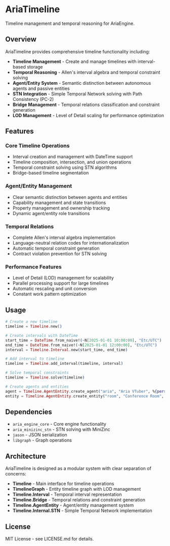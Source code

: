 # AriaTimeline

Timeline management and temporal reasoning for AriaEngine.

## Overview

AriaTimeline provides comprehensive timeline functionality including:

- **Timeline Management** - Create and manage timelines with interval-based storage
- **Temporal Reasoning** - Allen's interval algebra and temporal constraint solving
- **Agent/Entity System** - Semantic distinction between autonomous agents and passive entities
- **STN Integration** - Simple Temporal Network solving with Path Consistency (PC-2)
- **Bridge Management** - Temporal relations classification and constraint generation
- **LOD Management** - Level of Detail scaling for performance optimization

## Features

### Core Timeline Operations

- Interval creation and management with DateTime support
- Timeline composition, intersection, and union operations
- Temporal constraint solving using STN algorithms
- Bridge-based timeline segmentation

### Agent/Entity Management

- Clear semantic distinction between agents and entities
- Capability management and state transitions
- Property management and ownership tracking
- Dynamic agent/entity role transitions

### Temporal Relations

- Complete Allen's interval algebra implementation
- Language-neutral relation codes for internationalization
- Automatic temporal constraint generation
- Contract violation prevention for STN solving

### Performance Features

- Level of Detail (LOD) management for scalability
- Parallel processing support for large timelines
- Automatic rescaling and unit conversion
- Constant work pattern optimization

## Usage

```elixir
# Create a new timeline
timeline = Timeline.new()

# Create intervals with DateTime
start_time = DateTime.from_naive!(~N[2025-01-01 10:00:00], "Etc/UTC")
end_time = DateTime.from_naive!(~N[2025-01-01 12:00:00], "Etc/UTC")
interval = Timeline.Interval.new(start_time, end_time)

# Add interval to timeline
timeline = Timeline.add_interval(timeline, interval)

# Solve temporal constraints
timeline = Timeline.solve(timeline)

# Create agents and entities
agent = Timeline.AgentEntity.create_agent("aria", "Aria VTuber", %{personality: "helpful"})
entity = Timeline.AgentEntity.create_entity("room", "Conference Room", %{capacity: 10})
```

## Dependencies

- `aria_engine_core` - Core engine functionality
- `aria_minizinc_stn` - STN solving with MiniZinc
- `jason` - JSON serialization
- `libgraph` - Graph operations

## Architecture

AriaTimeline is designed as a modular system with clear separation of concerns:

- **Timeline** - Main interface for timeline operations
- **TimelineGraph** - Entity timeline graph with LOD management
- **Timeline.Interval** - Temporal interval representation
- **Timeline.Bridge** - Temporal relations and constraint generation
- **Timeline.AgentEntity** - Agent/entity management system
- **Timeline.Internal.STN** - Simple Temporal Network implementation

## License

MIT License - see LICENSE.md for details.
